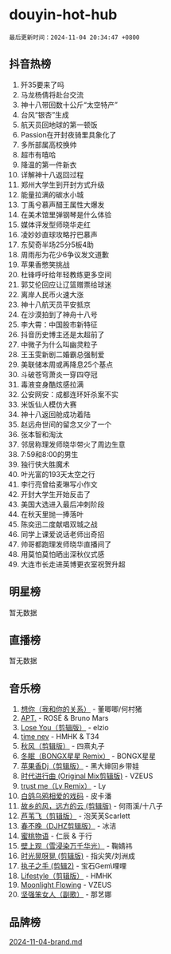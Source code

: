 # douyin-hot-hub

`最后更新时间：2024-11-04 20:34:47 +0800`

## 抖音热榜

1. 歼35要来了吗
1. 马龙杨倩将赴台交流
1. 神十八带回数十公斤“太空特产”
1. 台风“银杏”生成
1. 航天员回地球的第一顿饭
1. Passion在开封夜骑里具象化了
1. 多所部属高校换帅
1. 超市有嘻哈
1. 降温的第一件新衣
1. 详解神十八返回过程
1. 郑州大学生到开封方式升级
1. 能量拉满的碳水小城
1. 丁禹兮慕声醋王属性大爆发
1. 在美术馆里弹钢琴是什么体验
1. 媒体评发型师晓华走红
1. 凌妙妙直球攻略拧巴慕声
1. 东契奇半场25分5板4助
1. 周雨彤为花少6争议发文道歉
1. 苹果香憋笑挑战
1. 杜锋呼吁给年轻教练更多空间
1. 郭艾伦回应让辽篮赠票给球迷
1. 离岸人民币火速大涨
1. 神十八航天员平安抵京
1. 在沙漠拍到了神舟十八号
1. 李大霄：中国股市新特征
1. 抖音历史博主还是太超前了
1. 中微子为什么叫幽灵粒子
1. 王玉雯新剧二婚霸总强制爱
1. 美联储本周或再降息25个基点
1. 斗破苍穹萧炎一穿四夺冠
1. 毒液变身酷炫感拉满
1. 公安网安：成都连环奸杀案不实
1. 米饭仙人模仿大赛
1. 神十八返回舱成功着陆
1. 赵远舟世间的留念又少了一个
1. 张本智和淘汰
1. 邻居称理发师晓华带火了周边生意
1. 7:59和8:00的男生
1. 独行侠大胜魔术
1. 叶光富的193天太空之行
1. 李行亮曾给麦琳写小作文
1. 开封大学生开始反击了
1. 美国大选进入最后冲刺阶段
1. 在秋天里抛一捧落叶
1. 陈奕迅二度献唱双城之战
1. 同学上课爱说话老师出奇招
1. 帅哥都跑理发师晓华直播间了
1. 用莫怕莫怕晒出深秋仪式感
1. 大连市长走进英博更衣室祝贺升超

## 明星榜

暂无数据

## 直播榜

暂无数据

## 音乐榜

1. [想你（我和你的关系）](https://sf6-cdn-tos.douyinstatic.com/obj/tos-cn-ve-2774/o8QxhcOBDYYX0zqKCjFVQXZ3RBffnRBQEogitG) - 董唧唧/何村猪
1. [APT.](https://sf3-cdn-tos.douyinstatic.com/obj/tos-cn-ve-2774/oUIcRnUtZBV1JgZtxIMCAiiBSVBSEEOCFfkeMQ) - ROSÉ & Bruno Mars
1. [Lose You（剪辑版）](https://sf3-cdn-tos.douyinstatic.com/obj/tos-cn-ve-2774/og9yxQxAWI86iBNr9ojBFMoWTIvDZZb8HwiGY) - elzio
1. [time nev](https://sf5-hl-cdn-tos.douyinstatic.com/obj/tos-cn-ve-2774/oc6aICzpzBCWrhCvDVi2AZmQLt0gIBxfMEfd6i) - HMHK & T34
1. [秋风（剪辑版）](https://sf6-cdn-tos.douyinstatic.com/obj/tos-cn-ve-2774/ocGaU84LfAfzMd2wbXdQFpCGhBiXg82JNMRRie) - 四熹丸子
1. [冬眠（BONGX星星 Remix）](https://sf5-hl-cdn-tos.douyinstatic.com/obj/tos-cn-ve-2774/oMCfFFoE3LwQ7agAgOIG4ieExqkeAsxNBEkLdz) - BONGX星星
1. [苹果香Dj（剪辑版）](https://sf5-hl-cdn-tos.douyinstatic.com/obj/tos-cn-ve-2774/oEeIEQbYGAOspCTRAIeYF4Ok8LgZ8NBaRe4ztR) - 黑大婶回乡带娃
1. [时代进行曲 (Original Mix剪辑版)](https://sf3-cdn-tos.douyinstatic.com/obj/tos-cn-ve-2774/oYrssziLdrtiW6cKABM8n5Vfc2xwXiIBInoAkn) - VZEUS
1. [trust me（Ly Remix）](https://sf5-hl-cdn-tos.douyinstatic.com/obj/tos-cn-ve-2774/oUo1M8fz5AfmMSExABQQKFE0eCMWgsiccfqrMA) - Ly
1. [白鸽乌鸦相爱的戏码](https://sf3-cdn-tos.douyinstatic.com/obj/tos-cn-ve-2774/oMVVEf6eDAOmFtNtCsEqKpIorBDM8Nkg6TZRqC) - 皮卡潘
1. [故乡的风，远方的云 (剪辑版)](https://sf5-hl-cdn-tos.douyinstatic.com/obj/tos-cn-ve-2774/ooPEdiZMrAAWisczq1WXoZYGU6GxII2UUBvYI) - 何雨溪/十八子
1. [芦苇飞（剪辑版）](https://sf5-hl-cdn-tos.douyinstatic.com/obj/tos-cn-ve-2774/ok3IaChjEFFoK3FAMzXDEgfpeE6Al3Nv2BnfCW) - 泡芙芙Scarlett
1. [春不晚（DJHZ剪辑版）](https://sf5-hl-cdn-tos.douyinstatic.com/obj/tos-cn-ve-2774/osEZa7YZ6wNo9QDABgfGFaCQKRQTNafsBJDnKt) - 冰洁
1. [蜜桃物语](https://sf5-hl-cdn-tos.douyinstatic.com/obj/tos-cn-ve-2774/oIhOSCZtIACtYU4XQkngiW9kCBfVD1Fz9IYeqL) - 仁辰 & 于行
1. [壁上观（雪浸染万千华光）](https://sf5-hl-cdn-tos.douyinstatic.com/obj/tos-cn-ve-2774/ocIizBMxWi8vA8UdAMIYdYCjgBB5Z3WZWxrvY) - 鞠婧祎
1. [时光晃呀晃 (剪辑版)](https://sf5-hl-cdn-tos.douyinstatic.com/obj/tos-cn-ve-2774/o8ACeQem3gwI1x3GIYGAfKG0LJebKFRJDwRwyW) - 指尖笑/刘洲成
1. [执子之手 (剪辑2)](https://sf3-cdn-tos.douyinstatic.com/obj/tos-cn-ve-2774/oUoZLQjCc31XzqsBnBQUNgeKtYPBcgbFDwtfcu) - 宝石Gem\哩哩
1. [Lifestyle（剪辑版）](https://sf5-hl-cdn-tos.douyinstatic.com/obj/tos-cn-ve-2774/owfqGgjwG3V5lCLaAIezFMeg3LtuKNBaZKgzPV) - HMHK
1. [Moonlight Flowing](https://sf5-hl-cdn-tos.douyinstatic.com/obj/tos-cn-ve-2774/oopZsCtRnQgOhEYmv9FfBBgwmeaQmWQQZED9tN) - VZEUS
1. [坚强笨女人（副歌）](https://sf5-hl-cdn-tos.douyinstatic.com/obj/tos-cn-ve-2774/ospNInQiZvGWyBVg5zkNsAMct5uJIg1CrZiPL) - 那艺娜

## 品牌榜

[2024-11-04-brand.md](2024-11-04-brand.md)

